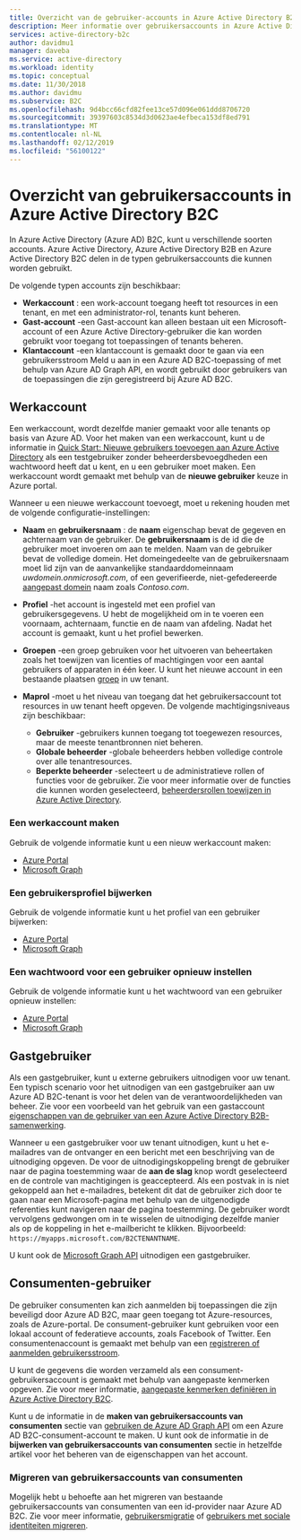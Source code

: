 ```yaml
---
title: Overzicht van de gebruiker-accounts in Azure Active Directory B2C | Microsoft Docs
description: Meer informatie over gebruikersaccounts in Azure Active Directory B2C.
services: active-directory-b2c
author: davidmu1
manager: daveba
ms.service: active-directory
ms.workload: identity
ms.topic: conceptual
ms.date: 11/30/2018
ms.author: davidmu
ms.subservice: B2C
ms.openlocfilehash: 9d4bcc66cfd82fee13ce57d096e061ddd8706720
ms.sourcegitcommit: 39397603c8534d3d0623ae4efbeca153df8ed791
ms.translationtype: MT
ms.contentlocale: nl-NL
ms.lasthandoff: 02/12/2019
ms.locfileid: "56100122"
---
```

# <a name="overview-of-user-accounts-in-azure-active-directory-b2c"></a>Overzicht van gebruikersaccounts in Azure Active Directory B2C

In Azure Active Directory (Azure AD) B2C, kunt u verschillende soorten accounts. Azure Active Directory, Azure Active Directory B2B en Azure Active Directory B2C delen in de typen gebruikersaccounts die kunnen worden gebruikt.

De volgende typen accounts zijn beschikbaar:

- **Werkaccount** : een work-account toegang heeft tot resources in een tenant, en met een administrator-rol, tenants kunt beheren.
- **Gast-account** -een Gast-account kan alleen bestaan uit een Microsoft-account of een Azure Active Directory-gebruiker die kan worden gebruikt voor toegang tot toepassingen of tenants beheren. 
- **Klantaccount** -een klantaccount is gemaakt door te gaan via een gebruikersstroom Meld u aan in een Azure AD B2C-toepassing of met behulp van Azure AD Graph API, en wordt gebruikt door gebruikers van de toepassingen die zijn geregistreerd bij Azure AD B2C. 

## <a name="work-account"></a>Werkaccount

Een werkaccount, wordt dezelfde manier gemaakt voor alle tenants op basis van Azure AD. Voor het maken van een werkaccount, kunt u de informatie in [Quick Start: Nieuwe gebruikers toevoegen aan Azure Active Directory](../active-directory/fundamentals/add-users-azure-active-directory.md) als een testgebruiker zonder beheerdersbevoegdheden een wachtwoord heeft dat u kent, en u een gebruiker moet maken. Een werkaccount wordt gemaakt met behulp van de **nieuwe gebruiker** keuze in Azure portal.

Wanneer u een nieuwe werkaccount toevoegt, moet u rekening houden met de volgende configuratie-instellingen:

- **Naam** en **gebruikersnaam** : de **naam** eigenschap bevat de gegeven en achternaam van de gebruiker. De **gebruikersnaam** is de id die de gebruiker moet invoeren om aan te melden. Naam van de gebruiker bevat de volledige domein. Het domeingedeelte van de gebruikersnaam moet lid zijn van de aanvankelijke standaarddomeinnaam *uwdomein.onmicrosoft.com*, of een geverifieerde, niet-gefedereerde [aangepast domein](../active-directory/fundamentals/add-custom-domain.md) naam zoals  *Contoso.com*.
- **Profiel** -het account is ingesteld met een profiel van gebruikersgegevens. U hebt de mogelijkheid om in te voeren een voornaam, achternaam, functie en de naam van afdeling. Nadat het account is gemaakt, kunt u het profiel bewerken.
- **Groepen** -een groep gebruiken voor het uitvoeren van beheertaken zoals het toewijzen van licenties of machtigingen voor een aantal gebruikers of apparaten in één keer. U kunt het nieuwe account in een bestaande plaatsen [groep](../active-directory/fundamentals/active-directory-groups-create-azure-portal.md) in uw tenant. 
- **Maprol** -moet u het niveau van toegang dat het gebruikersaccount tot resources in uw tenant heeft opgeven. De volgende machtigingsniveaus zijn beschikbaar:

    - **Gebruiker** -gebruikers kunnen toegang tot toegewezen resources, maar de meeste tenantbronnen niet beheren.
    - **Globale beheerder** -globale beheerders hebben volledige controle over alle tenantresources.
    - **Beperkte beheerder** -selecteert u de administratieve rollen of functies voor de gebruiker. Zie voor meer informatie over de functies die kunnen worden geselecteerd, [beheerdersrollen toewijzen in Azure Active Directory](../active-directory/users-groups-roles/directory-assign-admin-roles.md). 

### <a name="create-a-work-account"></a>Een werkaccount maken

Gebruik de volgende informatie kunt u een nieuw werkaccount maken:

- [Azure Portal](../active-directory/fundamentals/add-users-azure-active-directory.md)
- [Microsoft Graph](https://docs.microsoft.com/graph/api/user-post-users?view=graph-rest-1.0)

### <a name="update-a-user-profile"></a>Een gebruikersprofiel bijwerken

Gebruik de volgende informatie kunt u het profiel van een gebruiker bijwerken:

- [Azure Portal](../active-directory/fundamentals/active-directory-users-profile-azure-portal.md)
- [Microsoft Graph](https://docs.microsoft.com/graph/api/user-update?view=graph-rest-1.0)

### <a name="reset-a-password-for-a-user"></a>Een wachtwoord voor een gebruiker opnieuw instellen

Gebruik de volgende informatie kunt u het wachtwoord van een gebruiker opnieuw instellen: 

- [Azure Portal](../active-directory/fundamentals/active-directory-users-reset-password-azure-portal.md)
- [Microsoft Graph](https://docs.microsoft.com/graph/api/user-update?view=graph-rest-1.0)

## <a name="guest-user"></a>Gastgebruiker

Als een gastgebruiker, kunt u externe gebruikers uitnodigen voor uw tenant. Een typisch scenario voor het uitnodigen van een gastgebruiker aan uw Azure AD B2C-tenant is voor het delen van de verantwoordelijkheden van beheer. Zie voor een voorbeeld van het gebruik van een gastaccount [eigenschappen van de gebruiker van een Azure Active Directory B2B-samenwerking](../active-directory/b2b/user-properties.md).

Wanneer u een gastgebruiker voor uw tenant uitnodigen, kunt u het e-mailadres van de ontvanger en een bericht met een beschrijving van de uitnodiging opgeven. De voor de uitnodigingskoppeling brengt de gebruiker naar de pagina toestemming waar de **aan de slag** knop wordt geselecteerd en de controle van machtigingen is geaccepteerd. Als een postvak in is niet gekoppeld aan het e-mailadres, betekent dit dat de gebruiker zich door te gaan naar een Microsoft-pagina met behulp van de uitgenodigde referenties kunt navigeren naar de pagina toestemming. De gebruiker wordt vervolgens gedwongen om in te wisselen de uitnodiging dezelfde manier als op de koppeling in het e-mailbericht te klikken. Bijvoorbeeld: `https://myapps.microsoft.com/B2CTENANTNAME`.

U kunt ook de [Microsoft Graph API](https://docs.microsoft.com/graph/api/invitation-post?view=graph-rest-beta) uitnodigen een gastgebruiker.

## <a name="consumer-user"></a>Consumenten-gebruiker

De gebruiker consumenten kan zich aanmelden bij toepassingen die zijn beveiligd door Azure AD B2C, maar geen toegang tot Azure-resources, zoals de Azure-portal.  De consument-gebruiker kunt gebruiken voor een lokaal account of federatieve accounts, zoals Facebook of Twitter. Een consumentenaccount is gemaakt met behulp van een [registreren of aanmelden gebruikersstroom](../active-directory-b2c/active-directory-b2c-reference-policies.md).

U kunt de gegevens die worden verzameld als een consument-gebruikersaccount is gemaakt met behulp van aangepaste kenmerken opgeven. Zie voor meer informatie, [aangepaste kenmerken definiëren in Azure Active Directory B2C](../active-directory-b2c/active-directory-b2c-reference-custom-attr.md).

Kunt u de informatie in de **maken van gebruikersaccounts van consumenten** sectie van [gebruiken de Azure AD Graph API](active-directory-b2c-devquickstarts-graph-dotnet.md) om een Azure AD B2C-consument-account te maken. U kunt ook de informatie in de **bijwerken van gebruikersaccounts van consumenten** sectie in hetzelfde artikel voor het beheren van de eigenschappen van het account.

### <a name="migrate-consumer-user-accounts"></a>Migreren van gebruikersaccounts van consumenten

Mogelijk hebt u behoefte aan het migreren van bestaande gebruikersaccounts van consumenten van een id-provider naar Azure AD B2C. Zie voor meer informatie, [gebruikersmigratie](active-directory-b2c-user-migration.md) of [gebruikers met sociale identiteiten migreren](active-directory-b2c-social-migration.md).
